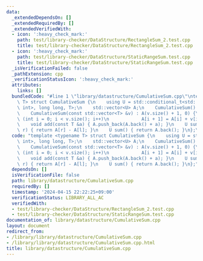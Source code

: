 ```yaml
---
data:
  _extendedDependsOn: []
  _extendedRequiredBy: []
  _extendedVerifiedWith:
  - icon: ':heavy_check_mark:'
    path: test/library-checker/DataStructure/RectangleSum_2.test.cpp
    title: test/library-checker/DataStructure/RectangleSum_2.test.cpp
  - icon: ':heavy_check_mark:'
    path: test/library-checker/DataStructure/StaticRangeSum.test.cpp
    title: test/library-checker/DataStructure/StaticRangeSum.test.cpp
  _isVerificationFailed: false
  _pathExtension: cpp
  _verificationStatusIcon: ':heavy_check_mark:'
  attributes:
    links: []
  bundledCode: "#line 1 \"library/datastructure/CumulativeSum.cpp\"\ntemplate <typename\
    \ T> struct CumulativeSum {\n    using U = std::conditional_t<std::is_same_v<T,\
    \ int>, long long, T>;\n    std::vector<U> A;\n    CumulativeSum() : A(1, 0) {}\n\
    \    CumulativeSum(const std::vector<T> &v) : A(v.size() + 1, 0) {\n        for\
    \ (int i = 0; i < v.size(); i++)\n            A[i + 1] = A[i] + v[i];\n    }\n\
    \    void add(const T &a) { A.push_back(A.back() + a); }\n    U sum(int l, int\
    \ r) { return A[r] - A[l]; }\n    U sum() { return A.back(); }\n};\n"
  code: "template <typename T> struct CumulativeSum {\n    using U = std::conditional_t<std::is_same_v<T,\
    \ int>, long long, T>;\n    std::vector<U> A;\n    CumulativeSum() : A(1, 0) {}\n\
    \    CumulativeSum(const std::vector<T> &v) : A(v.size() + 1, 0) {\n        for\
    \ (int i = 0; i < v.size(); i++)\n            A[i + 1] = A[i] + v[i];\n    }\n\
    \    void add(const T &a) { A.push_back(A.back() + a); }\n    U sum(int l, int\
    \ r) { return A[r] - A[l]; }\n    U sum() { return A.back(); }\n};"
  dependsOn: []
  isVerificationFile: false
  path: library/datastructure/CumulativeSum.cpp
  requiredBy: []
  timestamp: '2024-04-15 22:22:25+09:00'
  verificationStatus: LIBRARY_ALL_AC
  verifiedWith:
  - test/library-checker/DataStructure/RectangleSum_2.test.cpp
  - test/library-checker/DataStructure/StaticRangeSum.test.cpp
documentation_of: library/datastructure/CumulativeSum.cpp
layout: document
redirect_from:
- /library/library/datastructure/CumulativeSum.cpp
- /library/library/datastructure/CumulativeSum.cpp.html
title: library/datastructure/CumulativeSum.cpp
---
```


